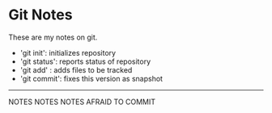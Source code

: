 # Git Notes

These are my notes on git.

* 'git init': initializes repository
* 'git status': reports status of repository
* 'git add' : adds files to be tracked
* 'git commit': fixes this version as snapshot

---

NOTES NOTES NOTES 
AFRAID TO COMMIT


